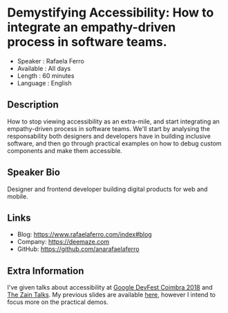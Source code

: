 Demystifying Accessibility: How to integrate an empathy-driven process in software teams.
=========================

* Speaker   : Rafaela Ferro
* Available : All days
* Length    : 60 minutes
* Language  : English

Description
-----------

How to stop viewing accessibility as an extra-mile, and start integrating an empathy-driven process in software teams.
We'll start by analysing the responsability both designers and developers have in building inclusive software, and then
go through practical examples on how to debug custom components and make them accessible.

Speaker Bio
-----------

Designer and frontend developer building digital products for web and mobile.

Links
-----

* Blog: https://www.rafaelaferro.com/index#blog
* Company: https://deemaze.com
* GitHub: https://github.com/anarafaelaferro

Extra Information
-----------------

I've given talks about accessibility at [Google DevFest Coimbra 2018](https://devfest.gdgcoimbra.xyz/) and 
[The Zain Talks](https://www.meetup.com/zain-talks/). My previous slides are available [here](https://slides.com/anarafaelaferro/demystifying-accessbility/), 
however I intend to focus more on the practical demos.
